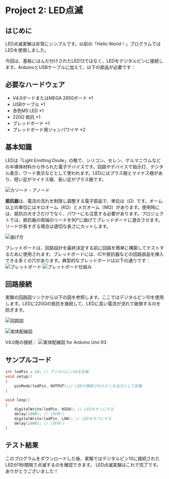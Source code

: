 # Project 2: LED点滅

## はじめに

LED点滅実験は非常にシンプルです。以前の「Hello World！」プログラムではLEDを使用しました。

今回は、基板にはんだ付けされたLED13ではなく、LEDをデジタルピンに接続します。ArduinoとUSBケーブルに加えて、以下の部品が必要です：

## 必要なハードウェア

- V4.0ボードまたはMEGA 2650ボード *1
- USBケーブル *1
- 赤色M5 LED *1
- 220Ω 抵抗 *1
- ブレッドボード *1
- ブレッドボード用ジャンパワイヤ *2

## 基本知識

LEDは「Light Emitting Diode」の略で、シリコン、セレン、ゲルマニウムなどの半導体材料から作られた電子デバイスです。回路やデバイスで指示灯、デジタル表示、ワード表示などとして使われます。LEDにはプラス極とマイナス極があり、短い足がマイナス極、長い足がプラス極です。
  
![カソード・アノード](../../assets/images/lessons/lesson2/2f22f9e2552f320460e8acc0656dfec4.webp)
  

**抵抗器**は、電流の流れを制限し調整する電子部品で、単位は（Ω）です。オーム以上の単位にはキロオーム（KΩ）とメガオーム（MΩ）があります。使用時には、抵抗の大きさだけでなく、パワーにも注意する必要があります。プロジェクトでは、抵抗器の両端のリードを90°に曲げてブレッドボードに適合させます。リードが長すぎる場合は適切な長さにカットします。
  
![曲げ方](../../assets/images/lessons/lesson2/ef1fa8cefad64d67d5ef1fdec488616e.png)
  

ブレッドボードは、回路設計を最終決定する前に回路を簡単に構築してテストするために使用されます。ブレッドボードには、ICや抵抗器などの回路部品を挿入できる多くの穴があります。典型的なブレッドボードは以下の通りです：
![ブレットボード](../../assets/images/lessons/lesson2/60320001.webp)
![ブレットボード仕組み](../../assets/images/lessons/lesson2/213.jpg)

## 回路接続

実験の回路図リンクから以下の図を参照します。ここではデジタルピン10を使用します。LEDに220Ωの抵抗を接続して、LEDに高い電流が流れて破損するのを防ぎます。
  
![回路図](../../assets/images/lessons/lesson2/12790d7322d1ed49c8636ccf9d7bcd54.webp)
  
![実体配線図](../../assets/images/lessons/lesson2/0ac528a8602695b84e95595b722db43e.webp)
  
V4.0用の接続：
![実体配線図 for Arduino Uno R3](../../assets/images/lessons/lesson2/a89b0a9f3a2dfe2847e2ec138de8db4a.webp)
  

## サンプルコード

```cpp
int ledPin = 10; // デジタルピン10を定義
void setup()
{
    pinMode(ledPin, OUTPUT);// LEDが接続されたピンを出力として定義
}

void loop()
{
    digitalWrite(ledPin, HIGH); // LEDをオンにする
    delay(1000); // 1秒待つ
    digitalWrite(ledPin, LOW); // LEDをオフにする
    delay(1000); // 1秒待つ
}
```

## テスト結果

このプログラムをダウンロードした後、実験ではデジタルピン10に接続されたLEDが1秒間隔で点滅するのを確認できます。
LED点滅実験はこれで完了です。ありがとうございました！
